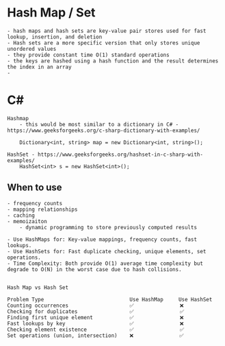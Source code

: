 # Hash Map / Set

    - hash maps and hash sets are key-value pair stores used for fast lookup, insertion, and deletion
    - Hash sets are a more specific version that only stores unique unordered values
    - they provide constant time O(1) standard operations
    - the keys are hashed using a hash function and the result determines the index in an array
    - 


# C#
    
    Hashmap
        - this would be most similar to a dictionary in C# - https://www.geeksforgeeks.org/c-sharp-dictionary-with-examples/

        Dictionary<int, string> map = new Dictionary<int, string>();

    HashSet - https://www.geeksforgeeks.org/hashset-in-c-sharp-with-examples/ 
        HashSet<int> s = new HashSet<int>();

## When to use

    - frequency counts
    - mapping relationships
    - caching
    - memoizaiton
        - dynamic programming to store previously computed results

    - Use HashMaps for: Key-value mappings, frequency counts, fast lookups.
    - Use HashSets for: Fast duplicate checking, unique elements, set operations.
    - Time Complexity: Both provide O(1) average time complexity but degrade to O(N) in the worst case due to hash collisions.


    Hash Map vs Hash Set

    Problem Type	                        Use HashMap	    Use HashSet
    Counting occurrences	                ✅	            ❌
    Checking for duplicates	                ✅	            ✅
    Finding first unique element	        ✅	            ❌
    Fast lookups by key	                    ✅	            ❌
    Checking element existence	            ✅	            ✅
    Set operations (union, intersection)	❌	            ✅